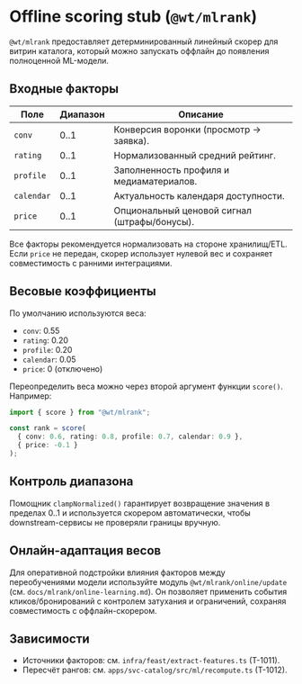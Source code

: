 # Offline scoring stub (`@wt/mlrank`)

`@wt/mlrank` предоставляет детерминированный линейный скорер для витрин каталога,
который можно запускать оффлайн до появления полноценной ML-модели.

## Входные факторы

| Поле     | Диапазон | Описание |
|----------|----------|----------|
| `conv`   | 0..1     | Конверсия воронки (просмотр → заявка). |
| `rating` | 0..1     | Нормализованный средний рейтинг. |
| `profile`| 0..1     | Заполненность профиля и медиаматериалов. |
| `calendar` | 0..1   | Актуальность календаря доступности. |
| `price`  | 0..1     | Опциональный ценовой сигнал (штрафы/бонусы). |

Все факторы рекомендуется нормализовать на стороне хранилищ/ETL. Если `price`
не передан, скорер использует нулевой вес и сохраняет совместимость с ранними
интеграциями.

## Весовые коэффициенты

По умолчанию используются веса:

- `conv`: 0.55
- `rating`: 0.20
- `profile`: 0.20
- `calendar`: 0.05
- `price`: 0 (отключено)

Переопределить веса можно через второй аргумент функции `score()`. Например:

```ts
import { score } from "@wt/mlrank";

const rank = score(
  { conv: 0.6, rating: 0.8, profile: 0.7, calendar: 0.9 },
  { price: -0.1 }
);
```

## Контроль диапазона

Помощник `clampNormalized()` гарантирует возвращение значения в пределах 0..1 и
используется скорером автоматически, чтобы downstream-сервисы не проверяли
границы вручную.

## Онлайн-адаптация весов

Для оперативной подстройки влияния факторов между переобучениями модели
используйте модуль `@wt/mlrank/online/update` (см. `docs/mlrank/online-learning.md`).
Он позволяет применить события кликов/бронирований с контролем затухания и
ограничений, сохраняя совместимость с оффлайн-скорером.

## Зависимости

- Источники факторов: см. `infra/feast/extract-features.ts` (T-1011).
- Пересчёт рангов: см. `apps/svc-catalog/src/ml/recompute.ts` (T-1012).

